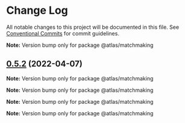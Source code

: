 # Change Log

All notable changes to this project will be documented in this file.
See [Conventional Commits](https://conventionalcommits.org) for commit guidelines.



**Note:** Version bump only for package @atlas/matchmaking





## [0.5.2](https://github.com/AtlasFoundation/Atlas/compare/v0.5.1...v0.5.2) (2022-04-07)

**Note:** Version bump only for package @atlas/matchmaking







**Note:** Version bump only for package @atlas/matchmaking







**Note:** Version bump only for package @atlas/matchmaking







**Note:** Version bump only for package @atlas/matchmaking
